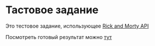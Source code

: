 # Тастовое задание

Это тестовое задание, использующее [Rick and Morty API]([https://link-url-here.org](https://rickandmortyapi.com/))

Посмотреть готовый результат можно [тут]([https://dorotos.space/rick-and-morty/])
